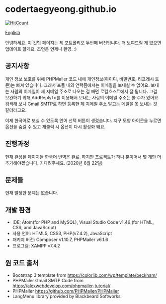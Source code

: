 # codertaegyeong.github.io
[![HitCount](http://hits.dwyl.com/CoderTaegyeong/codertaegyeonggithubio.svg)](http://hits.dwyl.com/CoderTaegyeong/codertaegyeonggithubio)

[English](README.md)

안녕하세요. 이 깃헙 페이지는 제 포트폴리오 두번째 버전입니다. 더 보여드릴 게 있으면 업데이트 할게요. 조언은 언제나 환영. :)

## 공지사항
개인 정보 보호를 위해 PHPMailer 코드 내에 개인정보(아이디, 비밀번호, 리프레시 토큰)는 빠져 있습니다. 그래서 포폴 내의 연락폼에서는 이메일을 보내실 수 없어요. 보내는 사람의 이메일이 제 지메일 주소로 나오는 걸 빼면 로컬호스트에서 잘 됩니다.
그걸 보완하기 위해 AddReplyTo를 이용해서 보내는 사람의 이메일 주소는 볼 수가 있어요. 검색해 보니 Gmail SMTP로 하면 등록한 제 지메일 주소 말고는 메일을 못 보내는 것 같더라고요.

이제 한국어로 보실 수 있도록 언어 선택 버튼이 생겼습니다. 지구 모양 아이콘을 누르면 옵션을 숨길 수 있고 재클릭 시 옵션이 다시 활성화 돼요.

## 진행과정
현재 완성된 페이지들 한국어 번역은 완료. 하지만 프로젝트가 하나 뿐이어서 몇 개만 더 추가해야겠습니다. 기다려주세요. (2020년 6월 22일)

## 문제들
현재 발생한 문제는 없습니다.

## 개발 환경

* IDE: Atom(for PHP and MySQL), Visual Studio Code v1.46 (for HTML, CSS, and JavaScript)
* 사용 언어: HTML5, CSS3, PHP(v7.4.2), JavaScript
* 패키지 버전: Composer v1.10.7, PHPMailer v6.1.6
* 프로그램: XAMPP v7.4.2

## 원 코드 출처
* Bootstrap 3 template from https://colorlib.com/wp/template/beckham/
* PHPMailer Gmail SMTP Code from https://alexwebdevelop.com/phpmailer-tutorial/
* PHPMailer https://github.com/PHPMailer/PHPMailer
* LangMenu library provided by Blackbeard Softworks
